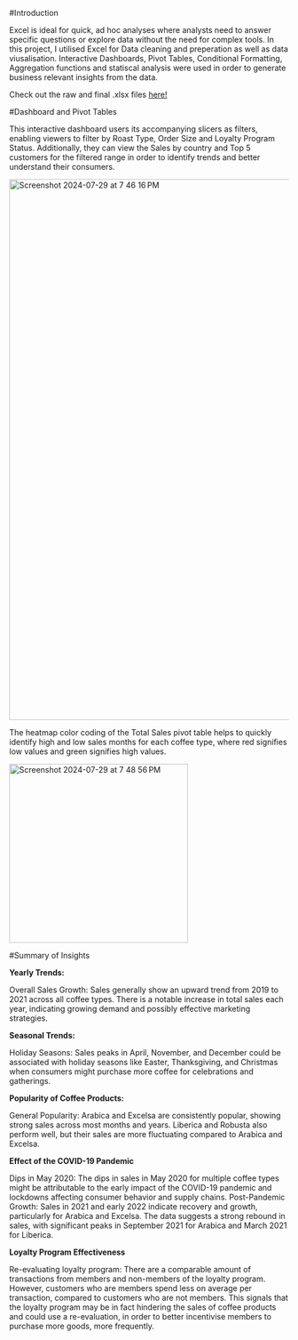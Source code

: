 #Introduction

Excel is ideal for quick, ad hoc analyses where analysts need to answer specific questions or explore data without the need for complex tools.
In this project, I utilised Excel for Data cleaning and preperation as well as data viusalisation. Interactive Dashboards, Pivot Tables, Conditional Formatting, Aggregation functions and statiscal analysis were used in order to generate business relevant insights from the data. 

Check out the raw and final .xlsx files [here!]()


#Dashboard and Pivot Tables

This interactive dashboard users its accompanying slicers as filters, enabling viewers to filter by Roast Type, Order Size and Loyalty Program Status. Additionally, they can view the Sales by country and Top 5 customers for the filtered range in order to identify trends and better understand their consumers.

<img width="973" alt="Screenshot 2024-07-29 at 7 46 16 PM" src="https://github.com/user-attachments/assets/36740368-df29-41e4-b2a1-26397bbd6608">


The heatmap color coding of the Total Sales pivot table helps to quickly identify high and low sales months for each coffee type, where red signifies low values and green signifies high values. 

<img width="322" alt="Screenshot 2024-07-29 at 7 48 56 PM" src="https://github.com/user-attachments/assets/4d1cec39-93e0-490c-82e3-adc9472c747a">


#Summary of Insights

**Yearly Trends:**

Overall Sales Growth: Sales generally show an upward trend from 2019 to 2021 across all coffee types. There is a notable increase in total sales each year, indicating growing demand and possibly effective marketing strategies.

**Seasonal Trends:**

Holiday Seasons: Sales peaks in April, November, and December could be associated with holiday seasons like Easter, Thanksgiving, and Christmas when consumers might purchase more coffee for celebrations and gatherings.

**Popularity of Coffee Products:**

General Popularity: Arabica and Excelsa are consistently popular, showing strong sales across most months and years. Liberica and Robusta also perform well, but their sales are more fluctuating compared to Arabica and Excelsa.

**Effect of the COVID-19 Pandemic**

Dips in May 2020: The dips in sales in May 2020 for multiple coffee types might be attributable to the early impact of the COVID-19 pandemic and lockdowns affecting consumer behavior and supply chains.
Post-Pandemic Growth: Sales in 2021 and early 2022 indicate recovery and growth, particularly for Arabica and Excelsa. The data suggests a strong rebound in sales, with significant peaks in September 2021 for Arabica and March 2021 for Liberica.

**Loyalty Program Effectiveness**

Re-evaluating loyalty program: There are a comparable amount of transactions from members and non-members of the loyalty program. However, customers who are members spend less on average per transaction, compared to customers who are not members. This signals that the loyalty program may be in fact hindering the sales of coffee products and could use a re-evaluation, in order to better incentivise members to purchase more goods, more frequently. 
